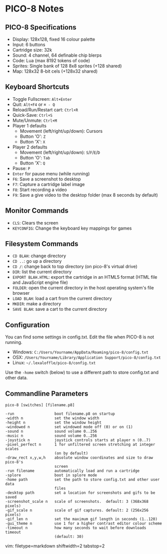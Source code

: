 # PICO-8 Notes #

## PICO-8 Specifications ##
- Display: 128x128, fixed 16 colour palette
- Input: 6 buttons
- Cartridge size: 32k
- Sound: 4 channel, 64 definable chip blerps
- Code: Lua (max 8192 tokens of code) 
- Sprites: Single bank of 128 8x8 sprites (+128 shared)
- Map: 128x32 8-bit cels (+128x32 shared)


## Keyboard Shortcuts ##
- Toggle Fullscreen: `Alt+Enter`
- Quit: `Alt+F4` or `⌘ - Q`
- Reload/Run/Restart cart: `Ctrl+R`
- Quick-Save: `Ctrl+S`
- Mute/Unmute: `Ctrl+M`
- Player 1 defaults
  - Movement (left/right/up/down): Cursors
  - Button 'O': `Z`
  - Button 'X': `X`
- Player 2 defaults
  - Movement (left/right/up/down): `S`/`F`/`E`/`D`
  - Button 'O': `Tab`
  - Button 'X': `Q`
- Pause: `P`
- `Enter` for pause menu (while running)
- `F6`: Save a screenshot to desktop
- `F7`: Capture a cartridge label image
- `F8`: Start recording a video
- `F9`: Save a give video to the desktop folder (max 8 seconds by default)


## Monitor Commands ##
- `CLS`: Clears the screen
- `KEYCONFIG`: Change the keyboard key mappings for games

## Filesystem Commands ##
- `CD BLAH`: change directory
- `CD ..`: go up a directory
- `CD /`: change back to top directory (on pico-8's virtual drive)
- `DIR`: list the current directory
- `EXPORT BLAH.HTML`: export the cartridge in an HTML5 format (HTML file and
  JavaScript engine file)
- `FOLDER`: open the current directory in the host operating system's file
  browser
- `LOAD BLAH`: load a cart from the current directory
- `MKDIR`: make a directory
- `SAVE BLAH`: save a cart to the current directory


## Configuration ##
You can find some settings in config.txt. Edit the file when PICO-8 is not
running.

- Windows: `C:/Users/Yourname/AppData/Roaming/pico-8/config.txt`
- OSX: `/Users/Yourname/Library/Application Support/pico-8/config.txt`
- Linux: `~/.lexaloffle/pico-8/config.txt`

Use the `-home` switch (below) to use a different path to store config.txt and
other data.

## Commandline Parameters ##

    pico-8 [switches] [filename.p8]

    -run                  boot filename.p8 on startup
    -width n              set the window width 
    -height n             set the window height 
    -windowed n           set windowed mode off (0) or on (1)
    -sound n              sound volume 0..256
    -music n              sound volume 0..256
    -joystick n           joystick controls starts at player n (0..7)
    -pixel_perfect n      1 for unfiltered screen stretching at integer scales
                          (on by default)
    -draw_rect x,y,w,h    absolute window coordinates and size to draw pico-8's
                          screen 
    -run filename         automatically load and run a cartridge
    -splore               boot in splore mode
    -home path            set the path to store config.txt and other user data
                          files
    -desktop path         set a location for screenshots and gifs to be saved
    -screenshot_scale n   scale of screenshots.  default: 3 (368x368 pixels)
    -gif_scale n          scale of gif captures. default: 2 (256x256 pixels)
    -gif_len n            set the maximum gif length in seconds (1..120)
    -gui_theme n          use 1 for a higher contrast editor colour scheme
    -timeout n            how many seconds to wait before downloads timeout
                          (default: 30)

vim: filetype=markdown shiftwidth=2 tabstop=2
